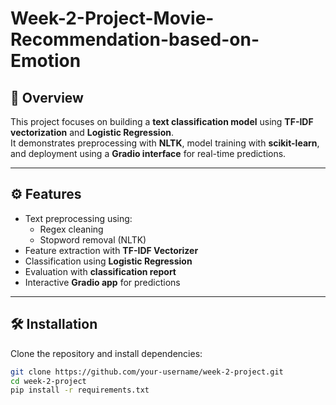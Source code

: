 # Week-2-Project-Movie-Recommendation-based-on-Emotion

## 📌 Overview
This project focuses on building a **text classification model** using **TF-IDF vectorization** and **Logistic Regression**.  
It demonstrates preprocessing with **NLTK**, model training with **scikit-learn**, and deployment using a **Gradio interface** for real-time predictions.

---

## ⚙️ Features
- Text preprocessing using:
  - Regex cleaning
  - Stopword removal (NLTK)
- Feature extraction with **TF-IDF Vectorizer**
- Classification using **Logistic Regression**
- Evaluation with **classification report**
- Interactive **Gradio app** for predictions

---

## 🛠️ Installation
Clone the repository and install dependencies:

```bash
git clone https://github.com/your-username/week-2-project.git
cd week-2-project
pip install -r requirements.txt
